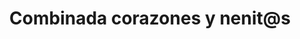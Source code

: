 ---
title: Combinada corazones y nenit@s
date: 
draft: false

# descripcion
description : Pulsera de plata 925

materials: Plata 925

color: Plateado

dimensions: 19cm largo

code: 03-09-0556

type: "Pulseras"

categories: []

# Images
# first image will be shown in the product page
images:
  # - image: "images/path_to_image"
  # La ubicacion de las imagenes es imagenes/Pulseras/Pulseras.Plata/03-09-0556-combinada-corazones-y-nenit@s
  - image: "./images/pulseras/plata/03-09-0556.JPG"
---